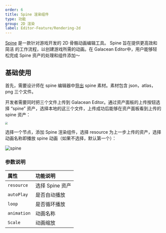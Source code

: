 ```yaml
---
order: 6
title: Spine 渲染组件
type: 功能
group: 2D 渲染
label: Editor-Feature/Rendering-2d
---
```


[Spine](https://airbnb.design/lottie/) 是一款针对游戏开发的 2D 骨骼动画编辑工具。 Spine 旨在提供更高效和简洁 的工作流程，以创建游戏所需的动画。在 Galacean Editor中，用户能够轻松完成 Spine 资产的处理和组件添加～


## 基础使用

首先，需要设计师在 spine 编辑器中[导出](http://zh.esotericsoftware.com/spine-export#JSON) spine 素材。素材包含 json，atlas，png 三个文件。

开发者需要同时把三个文件上传到 Galacean Editor。通过资产面板的上传按钮选择 “spine” 资产，选择本地的这三个文件，上传成功后能够在资产面板看到上传的 spine 资产：

<img src="https://mdn.alipayobjects.com/huamei_w6ifet/afts/img/A*zLoHRL_Zk8wAAAAAAAAAAAAADjCHAQ/original"  style="zoom:50%;" />

选择一个节点，添加 Spine 渲染组件，选择 resource 为上一步上传的资产，选择动画名称即播放 spine 动画（如果不选择，默认第一个）：

![spine](https://mdn.alipayobjects.com/huamei_w6ifet/afts/img/A*tqm4R51gYxEAAAAAAAAAAAAADjCHAQ/original)

### 参数说明

| 属性 | 功能说明 |
| :--- | :--- |
| `resource` | 选择 Spine 资产 |
| `autoPlay` | 是否自动播放 |
| `loop` | 是否循环播放 |
| `animation` | 动画名称 |
| `Scale` | 动画缩放 |
